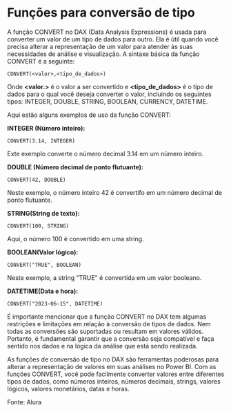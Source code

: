 # Funções para conversão de tipo

A função CONVERT no DAX (Data Analysis Expressions) é usada para converter um valor de um tipo de dados para outro. Ela é útil quando você precisa alterar a representação de um valor para atender às suas necessidades de análise e visualização. A sintaxe básica da função CONVERT é a seguinte:

```
CONVERT(<valor>,<tipo_de_dados>)
```
Onde **<valor.>** é o valor a ser convertido e **<tipo_de_dados>** é o tipo de dados para o qual você deseja converter o valor, incluindo os seguintes tipos: INTEGER, DOUBLE, STRING, BOOLEAN, CURRENCY, DATETIME.

Aqui estão alguns exemplos de uso da função CONVERT:

**INTEGER (Número inteiro):**

```
CONVERT(3.14, INTEGER)
```
Exte exemplo converte o número decimal 3.14 em um número inteiro.

**DOUBLE (Número decimal de ponto flutuante):**

```
CONVERT(42, DOUBLE)
```
Neste exemplo, o número inteiro 42 é convertifo em um número decimal de ponto flutuante.

**STRING(String de texto):**

```
CONVERT(100, STRING)
```
Aqui, o número 100 é convertido em uma string.

**BOOLEAN(Valor lógico):**

```
CONVERT("TRUE", BOOLEAN)
```

Neste exemplo, a string "TRUE" é convertida em um valor booleano.

**DATETIME(Data e hora):**

```
CONVERT("2023-06-15", DATETIME)
```

É importante mencionar que a função CONVERT no DAX tem algumas restrições e limitações em relação à conversão de tipos de dados. Nem todas as conversões são suportadas ou resultam em valores válidos. Portanto, é fundamental garantir que a conversão seja compatível e faça sentido nos dados e na lógica da análise que está sendo realizada.

As funções de conversão de tipo no DAX são ferramentas poderosas para alterar a representação de valores em suas análises no Power BI. Com as funções CONVERT, você pode facilmente converter valores entre diferentes tipos de dados, como números inteiros, números decimais, strings, valores lógicos, valores monetários, datas e horas.

Fonte: Alura

